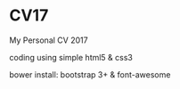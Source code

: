 # CV17
My Personal CV 2017

coding using simple html5 & css3

bower install: bootstrap 3+ & font-awesome
